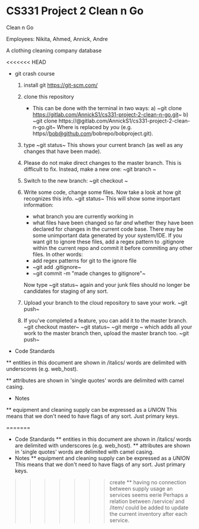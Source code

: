 # CS331 Project 2 Clean n Go

Clean n Go

Employees: Nikita, Ahmed, Annick, Andre

A clothing cleaning company database

<<<<<<< HEAD
* git crash course
  1. install git https://git-scm.com/
  2. clone this repository
     - This can be done with the terminal in two ways:
       a) ~git clone https://gitlab.com/AnnickS1/cs331-project-2-clean-n-go.git~
       b) ~git clone https://<your username here>@gitlab.com/AnnickS1/cs331-project-2-clean-n-go.git~
          Where <your username here> is replaced by *you* (e.g. https//bob@github.com/bobrepo/bobproject.git).
  3. type ~git status~
     This shows your current branch (as well as any changes that have been
     made).
  4. Please do not make direct changes to the master branch. 
     This is difficult to fix. Instead, make a new one:
     ~git branch <new branch name>~
  5. Switch to the new branch: ~git checkout <new branch>~
  6. Write some code, change some files.
     Now take a look at how git recognizes this info.
     ~git status~
     This will show some important information:
     + what branch you are currently working in
     + what files have been changed so far *and*
       whether they have been declared for changes
       in the current code base.
     There may be some unimportant data generated
     by your system/IDE. If you want git to ignore
     these files, add a regex pattern to .gitignore
     within the current repo and commit it before
     commiting any other files.
     In other words:
     + add regex patterns for git to the ignore file
     + ~git add .gitignore~
     + ~git commit -m "made changes to gitignore"~

     Now type ~git status~ again and your junk files
     should no longer be candidates for staging of
     any sort.
  7. Upload your branch to the cloud repository to
     save your work.
     ~git push~
  8. If you've completed a feature, you can add it
     to the master branch.
     ~git checkout master~
     ~git status~
     ~git merge <completed feature branch>~
     which adds all your work to the master branch
     then, upload the master branch too.
     ~git push~

* Code Standards

** entities in this document are shown in /italics/
   words are delimited with underscores (e.g. web_host).

** attributes are shown in 'single quotes'
   words are delimited with camel casing.

* Notes

** equipment and cleaning supply can be expressed as a *UNION*
   This means that we don't need to have flags of any sort. Just
   primary keys.

=======
* Code Standards
** entities in this document are shown in /italics/
   words are delimited with underscores (e.g. web_host).
** attributes are shown in 'single quotes'
   words are delimited with camel casing.
* Notes
** equipment and cleaning supply can be expressed as a *UNION*
   This means that we don't need to have flags of any sort. Just
   primary keys.
>>>>>>> create
** having no connection between supply usage an services seems eerie
   Perhaps a relation between /service/ and /item/ could be added
   to update the current inventory after each service.
